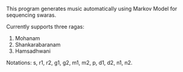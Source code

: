 This program generates music automatically using Markov Model for sequencing swaras. 

Currently supports three ragas:
1. Mohanam
2. Shankarabaranam
3. Hamsadhwani

Notations: s, r1, r2, g1, g2, m1, m2, p, d1, d2, n1, n2.